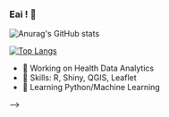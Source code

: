### Eai ! 👋

![Anurag's GitHub stats](https://github-readme-stats.vercel.app/api?username=Luccan97&show_icons=true&theme=gruvbox)


[![Top Langs](https://github-readme-stats.vercel.app/api/top-langs/?username=Luccan97&layout=compact)](https://github.com/Luccan97/github-readme-stats)

- 🔭 Working on Health Data Analytics
- 🎇 Skills: R, Shiny, QGIS, Leaflet
- 🌱 Learning Python/Machine Learning


-->
